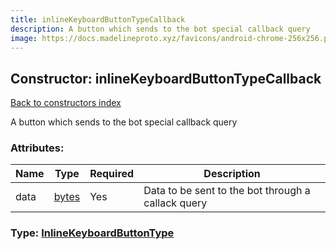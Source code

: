 ```yaml
---
title: inlineKeyboardButtonTypeCallback
description: A button which sends to the bot special callback query
image: https://docs.madelineproto.xyz/favicons/android-chrome-256x256.png
---
```

## Constructor: inlineKeyboardButtonTypeCallback  
[Back to constructors index](index.md)



A button which sends to the bot special callback query

### Attributes:

| Name     |    Type       | Required | Description |
|----------|---------------|----------|-------------|
|data|[bytes](../types/bytes.md) | Yes|Data to be sent to the bot through a callack query|



### Type: [InlineKeyboardButtonType](../types/InlineKeyboardButtonType.md)


